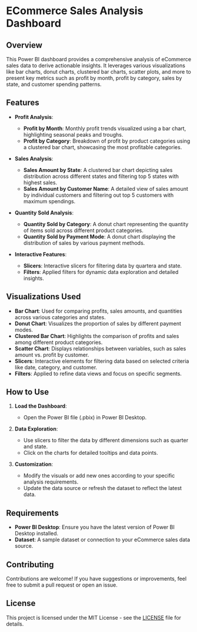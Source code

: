 # ECommerce Sales Analysis Dashboard

## Overview

This Power BI dashboard provides a comprehensive analysis of eCommerce sales data to derive actionable insights. It leverages various visualizations like bar charts, donut charts, clustered bar charts, scatter plots, and more to present key metrics such as profit by month, profit by category, sales by state, and customer spending patterns.

## Features

- **Profit Analysis**:
  - **Profit by Month**: Monthly profit trends visualized using a bar chart, highlighting seasonal peaks and troughs.
  - **Profit by Category**: Breakdown of profit by product categories using a clustered bar chart, showcasing the most profitable categories.

- **Sales Analysis**:
  - **Sales Amount by State**: A clustered bar chart depicting sales distribution across different states and filtering top 5 states with highest sales.
  - **Sales Amount by Customer Name**: A detailed view of sales amount by individual customers and filtering out top 5 customers with maximum spendings.
  
- **Quantity Sold Analysis**:
  - **Quantity Sold by Category**: A donut chart representing the quantity of items sold across different product categories.
  - **Quantity Sold by Payment Mode**: A donut chart displaying the distribution of sales by various payment methods.

- **Interactive Features**:
  - **Slicers**: Interactive slicers for filtering data by quartera and state.
  - **Filters**: Applied filters for dynamic data exploration and detailed insights.

## Visualizations Used

- **Bar Chart**: Used for comparing profits, sales amounts, and quantities across various categories and states.
- **Donut Chart**: Visualizes the proportion of sales by different payment modes.
- **Clustered Bar Chart**: Highlights the comparison of profits and sales among different product categories.
- **Scatter Chart**: Displays relationships between variables, such as sales amount vs. profit by customer.
- **Slicers**: Interactive elements for filtering data based on selected criteria like date, category, and customer.
- **Filters**: Applied to refine data views and focus on specific segments.

## How to Use

1. **Load the Dashboard**:
   - Open the Power BI file (.pbix) in Power BI Desktop.
   
2. **Data Exploration**:
   - Use slicers to filter the data by different dimensions such as quarter and state.
   - Click on the charts for detailed tooltips and data points.

3. **Customization**:
   - Modify the visuals or add new ones according to your specific analysis requirements.
   - Update the data source or refresh the dataset to reflect the latest data.

## Requirements

- **Power BI Desktop**: Ensure you have the latest version of Power BI Desktop installed.
- **Dataset**: A sample dataset or connection to your eCommerce sales data source.

## Contributing

Contributions are welcome! If you have suggestions or improvements, feel free to submit a pull request or open an issue.

## License

This project is licensed under the MIT License - see the [LICENSE](LICENSE) file for details.
